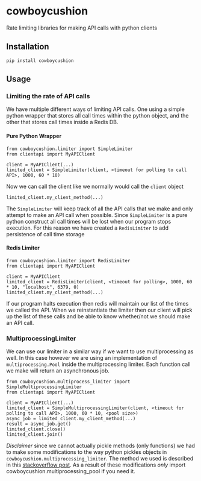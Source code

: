 # cowboycushion
Rate limiting libraries for making API calls with python clients

## Installation

    pip install cowboycushion

## Usage
### Limiting the rate of API calls
We have multiple different ways of limiting API calls. One using a simple python wrapper
that stores all call times within the python object, and the other that stores call times
inside a Redis DB.

#### Pure Python Wrapper

    from cowboycushion.limiter import SimpleLimiter
    from clientapi import MyAPIClient
    
    client = MyAPIClient(...)
    limited_client = SimpleLimiter(client, <timeout for polling to call API>, 1000, 60 * 10)

Now we can call the client like we normally would call the `client` object

    limited_client.my_client_method(...)

The `SimpleLimiter` will keep track of all the API calls that we make and only attempt to
make an API call when possible. Since `SimpleLimiter` is a pure python construct all call
times will be lost when our program stops execution. For this reason we have created a 
`RedisLimiter` to add persistence of call time storage

#### Redis Limiter

    from cowboycushion.limiter import RedisLimiter
    from clientapi import MyAPIClient

    client = MyAPIClient
    limited_client = RedisLimiter(client, <timeout for polling>, 1000, 60 * 10, "localhost", 6379, 0)
    limited_client.my_client_method(...)

If our program halts execution then redis will maintain our list of the times we called 
the API. When we reinstantiate the limiter then our client will pick up the list of these 
calls and be able to know whether/not we should make an API call.

### MultiprocessingLimiter
We can use our limiter in a similar way if we want to use multiprocessing as well. In this case however
we are using an implementation of `multiprocessing.Pool` inside the multiprocessing limiter. Each function
call we make will return an asynchronous job.

    from cowboycushion.multiprocess_limiter import SimpleMultiprocessingLimiter
    from clientapi import MyAPIClient
    
    client = MyAPIClient(...)
    limited_client = SimpleMultiprocessingLimiter(client, <timeout for polling to call API>, 1000, 60 * 10, <pool size>)
    async_job = limited_client.my_client_method(...)
    result = async_job.get()
    limited_client.close()
    limited_client.join()

*Disclaimer* since we cannot actually pickle methods (only functions) we had to make some modifications to the
way python pickles objects in `cowboycushion.multiprocessing_limiter`. The method we used is described in this
[stackoverflow post][1]. As a result of these modifications *only* import cowboycushion.multiprocessing_pool if you
need it.


[1]: http://stackoverflow.com/questions/1816958/cant-pickle-type-instancemethod-when-using-pythons-multiprocessing-pool-ma
